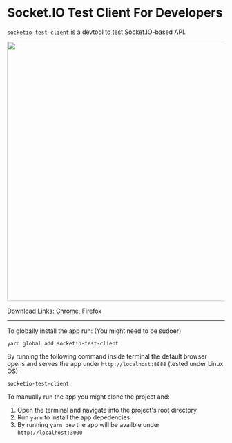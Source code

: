 # Socket.IO Test Client For Developers

`socketio-test-client` is a devtool to test Socket.IO-based API.


<img src="https://user-images.githubusercontent.com/7148972/177484177-0c824dc1-6d41-4c12-942e-ecc08ffba9fe.png" align="center" width="600">

Download Links: [Chrome](https://chrome.google.com/webstore/detail/socketio-test-client/ophmdkgfcjapomjdpfobjfbihojchbko?hl=en), [Firefox](https://addons.mozilla.org/en-US/firefox/addon/socketio-client/)

------------------
To globally install the app run: (You might need to be sudoer)

```
yarn global add socketio-test-client
```
By running the following command inside terminal the default browser opens and serves the app under `http://localhost:8888` (tested under Linux OS)

```
socketio-test-client
```

To manually run the app you might clone the project and: 

1. Open the terminal and navigate into the project's root directory
2. Run `yarn` to install the app depedencies
3. By running `yarn dev` the app will be availble under `http://localhost:3000`



